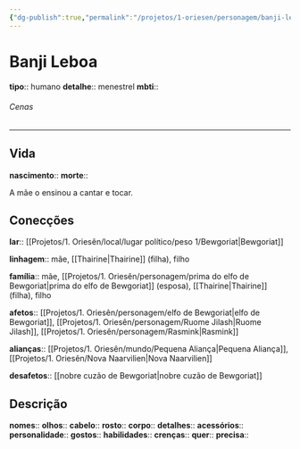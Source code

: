 ```yaml
---
{"dg-publish":true,"permalink":"/projetos/1-oriesen/personagem/banji-leboa/","dgHomeLink":true,"dgPassFrontmatter":false}
---
```



# Banji Leboa
**tipo**:: humano
**detalhe**:: menestrel
**mbti**:: 


###### Cenas



---
## Vida
**nascimento**:: 
**morte**:: 

A mãe o ensinou a cantar e tocar.


## Conecções
**lar**:: [[Projetos/1. Oriesên/local/lugar político/peso 1/Bewgoriat|Bewgoriat]]

**linhagem**:: mãe, [[Thairine|Thairine]] (filha), filho

**família**:: mãe, [[Projetos/1. Oriesên/personagem/prima do elfo de Bewgoriat|prima do elfo de Bewgoriat]] (esposa), [[Thairine|Thairine]] (filha), filho

**afetos**:: [[Projetos/1. Oriesên/personagem/elfo de Bewgoriat|elfo de Bewgoriat]], [[Projetos/1. Oriesên/personagem/Ruome Jilash|Ruome Jilash]], [[Projetos/1. Oriesên/personagem/Rasmink|Rasmink]]

**alianças**:: [[Projetos/1. Oriesên/mundo/Pequena Aliança|Pequena Aliança]], [[Projetos/1. Oriesên/Nova Naarvilien|Nova Naarvilien]]

**desafetos**:: [[nobre cuzão de Bewgoriat|nobre cuzão de Bewgoriat]]


## Descrição
**nomes**:: 
**olhos**:: 
**cabelo**:: 
**rosto**:: 
**corpo**:: 
**detalhes**:: 
**acessórios**:: 
**personalidade**:: 
**gostos**:: 
**habilidades**:: 
**crenças**:: 
**quer**:: 
**precisa**:: 